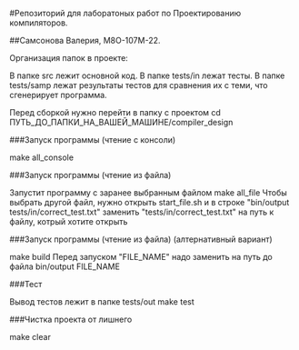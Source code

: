 #Репозиторий для лаборатоных работ по Проектированию компиляторов.

##Самсонова Валерия, М8О-107М-22.

Организация папок в проекте:

В папке src лежит основной код.
В папке tests/in лежат тесты.
В папке tests/samp лежат результаты тестов для сравнения их с теми, что сгенерирует программа.

Перед сборкой нужно перейти в папку с проектом 
cd ПУТЬ_ДO_ПАПКИ_НА_ВАШЕЙ_МАШИНЕ/compiler_design

###Запуск программы (чтение с консоли)

make all_console

###Запуск программы (чтение из файла)

Запустит программу с заранее выбранным файлом
make all_file
Чтобы выбрать другой файл, нужно открыть start_file.sh и в строке "bin/output tests/in/correct_test.txt" заменить "tests/in/correct_test.txt" на путь к файлу, котрый хотите открыть

###Запуск программы (чтение из файла) (алтернативный вариант)

make build
Перед запуском "FILE_NAME" надо заменить на путь до файла
bin/output FILE_NAME

###Тест

Вывод тестов лежит в папке tests/out
make test

###Чистка проекта от лишнего

make clear